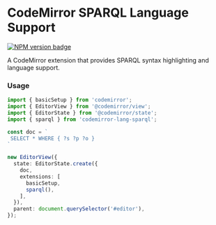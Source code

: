 # CodeMirror SPARQL Language Support

<span><a href="https://www.npmjs.com/package/codemirror-lang-sparql" title="NPM version badge"><img src="https://img.shields.io/npm/v/codemirror-lang-sparql?color=blue" alt="NPM version badge" /></a></span>

A CodeMirror extension that provides SPARQL syntax highlighting and language support.

### Usage

```ts
import { basicSetup } from 'codemirror';
import { EditorView } from '@codemirror/view';
import { EditorState } from '@codemirror/state';
import { sparql } from 'codemirror-lang-sparql';

const doc = `
 SELECT * WHERE { ?s ?p ?o }
`

new EditorView({
  state: EditorState.create({
    doc,
    extensions: [
      basicSetup,
      sparql(),
    ],
  }),
  parent: document.querySelector('#editor'),
});
```
